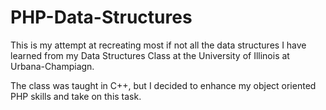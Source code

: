 PHP-Data-Structures
===================

This is my attempt at recreating most if not all the data structures I have learned from my Data Structures Class at the University of Illinois at Urbana-Champiagn.

The class was taught in C++, but I decided to enhance my object oriented PHP skills and take on this task.
